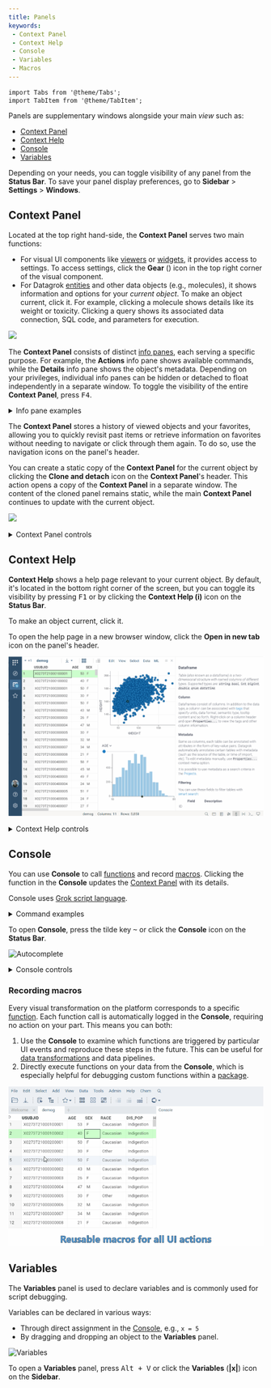 ```yaml
---
title: Panels
keywords:
 - Context Panel
 - Context Help
 - Console
 - Variables
 - Macros
---
```


```mdx-code-block
import Tabs from '@theme/Tabs';
import TabItem from '@theme/TabItem';
```

Panels are supplementary windows alongside your main _view_ such as:

* [Context Panel](#context-panel)
* [Context Help](#context-help) 
* [Console](#console)
* [Variables](#variables)

Depending on your needs, you can toggle visibility of any panel from the
**Status Bar**. To save your panel display preferences, go to **Sidebar** >
**Settings** > **Windows**.

## Context Panel

Located at the top right hand-side, the **Context Panel** serves two main functions:

* For visual UI components like [viewers](../../../visualize/viewers/viewers.md)
or [widgets](../../../visualize/widgets.md), it provides
access to settings. To access settings, click the **Gear** (<FAIcon icon="fas fa-gear" size="1x" />) icon in the
top right corner of the visual component.
* For Datagrok [entities](../../concepts/objects.md) and other data objects
  (e.g., molecules), it shows information and options for your _current object_.
  To make an object current, click it. For example, clicking a molecule shows
  details like its weight or toxicity. Clicking a query shows its associated
  data connection, SQL code, and parameters for execution.

![](img/context-panel-functions.gif)

The **Context Panel** consists of distinct [info panes](info-panels.md), each
serving a specific purpose. For example, the **Actions** info pane shows
available commands, while the **Details** info pane shows the object's metadata.
Depending on your privileges, individual info panes can be hidden or detached to
float independently in a separate window. To toggle the visibility of the entire
**Context Panel**, press <kbd>F4</kbd>.

<details>
<summary>Info pane examples</summary>

Developers: You can [create custom info panes](../../../develop/how-to/add-info-panel.md).

<Tabs>
<TabItem value="details-actions" label="Details and actions" default>

In this example, the info panes help you browse database objects, get data, and more. For example,
when you click a table, the info panes let you view the table's metadata,
dynamically preview the table's contents, or run queries.

<br/>

![](../../../access/databases/img/db-hierarchy-browser.gif)

</TabItem>

<TabItem value="molecule" label="Calculation and visualization">

In this example, a number of scripts execute when you click a molecule,
including calculation and visualization of the molecule's Gasteiger partial charges,
solubility prediction, toxicity and so on. 
[Learn more about the cheminformatics info panes](../../solutions/domains/chem/chem.md#exploring-chemical-data).

<br/>

![](../../../uploads/gifs/chem-model-augment.gif)

</TabItem>
<TabItem value="image-augmentation" label="Image augmentation">

In this example, a Python script executes against JPEG and JPG files during the
indexing process to get custom metadata (cell count) and performs specified
transformations (segmenting cells). When you click a corresponding image,
the info pane shows augmented file preview and the number of detected cell
segments.

<br/>

![](../../../access/files/img/Cell-image-segmentation.gif)

</TabItem>
<TabItem value="dialogs-apps" label="Running queries">

In this example, a query executes a similarity search on the ChEMBL database.
When you click the query, it shows the **Run** info pane with a
sketcher for drawing query molecules. As you sketch, the **Context Panel** updates
dynamically to show details about your substructure.

<br/>

![](img/info-panes-mini-app.gif)

</TabItem>
</Tabs>
</details>

The **Context Panel** stores a history of viewed objects and your favorites,
allowing you to quickly revisit past items or retrieve information on favorites without
needing to navigate or click through them again. To do so, use the navigation icons on the panel's header.

You can create a static copy of the **Context Panel** for the current object by
clicking the **Clone and detach** icon on the **Context Panel**'s header. This
action opens a copy of the **Context Panel** in a separate window. The content of the cloned panel remains
static, while the main **Context Panel** continues to update with the current
object.

![](img/context-panel-controls.gif)

<details>
<summary>Context Panel controls</summary>

Hover over the panel's header to reveal these icons:

|      Icon        |            Action                                           |
|------------------|-------------------------------------------------------------|
| Back/Forward     | Navigate between viewed objects                             |
| Clone and detach | Detach a copy of the Context Panel preserving its content   |
| Collapse all     | Collapse all info panes                                     |
| Expand all       | Collapse all info panes                                     |
| Favorites        | Show the Context Panel for your favorite object             |

:::note

You can favorite any Datagrok [entity](../../concepts/objects.md) like a data connection, query, or a project.
You can't favorite an individual file or a specific value within a cell. <!--This can be solved with sticky meta.Suggestion submitted-->

:::

</details>

## Context Help

**Context Help** shows a help page relevant to your current object. By default,
it's located in the bottom right corner of the screen, but you can toggle its
visibility by pressing <kbd>F1</kbd> or by clicking the **Context Help
(i)** icon on the **Status Bar**.

To make an object current, click it. 

To open the help page in a new browser window, click the **Open in new tab** icon on the panel's header.

![](img/context-help.gif)

<details>
<summary>Context Help controls</summary>

|      Icon                |            Action              |
|--------------------------|--------------------------------|
| Back/Forward             | Navigate between visited pages  |
| Home page                | Open Datagrok's wiki home page |
| Clone and extend to view | Open a page as your main view   |
| Open in new tab          | Open the help page in a new browser window      |

</details>

## Console

You can use **Console** to call [functions](../../concepts/functions/functions.md) and record
[macros](../../concepts/functions/functions.md#macros). Clicking the function in
the **Console** updates the [Context Panel](#context-panel) with its details. 

Console uses [Grok script language](../../../develop/under-the-hood/grok-script.md).

<details>
<summary>Command examples</summary>

Run the `Mul` command (multiply two numbers) with the specified parameters:

```
Mul(2,3)
```

Edit parameters of the `Mul` command and evaluate it in a dialog window:

```
Mul
```

Get help for the `Mul` command:

```
Mul?
```

Access the current object from the console with the `o` variable:

```
o.name
```

Select rows with empty values in the `HEIGHT` column:

```
SelectRows("demog", IsNull("HEIGHT"))
```

Extract rows with empty values in the `HEIGHT` column into a new dataframe:

```
ExtractRows("demog", IsNull("HEIGHT"))
```

</details>

To open **Console**, press the tilde key <kbd>~</kbd> or click the **Console**
icon on the **Status Bar**.

![Autocomplete](../../../uploads/gifs/console-autocomplete.gif "Console Autocomplete")

<details>
<summary>Console controls</summary>

At the top of the **Console**, there are two icons:

* **Clear**, which clears the
content of the **Console**
* **Variables**, which opens the [Variables
panel](#variables).

|     Key     |    Action             |
|-------------|-----------------------|
| Tilde `~`   | Open the console      |
| Tab         | Complete a command    |
| Up/Down     | Previous/next command |

</details>

### Recording macros

Every visual transformation on the platform corresponds to a specific [function](../../concepts/functions/functions.md).
Each function call is automatically logged in the **Console**, requiring no
action on your part. This means you can both:

1. Use the **Console** to examine which functions are triggered by particular UI
events and reproduce these steps in the future. This can be useful for [data transformations](../../../transform/recipe-editor.md) and data pipelines. 
1. Directly execute functions on your data from the **Console**, which is especially helpful for
debugging custom functions within a [package](../../../develop/develop.md#packages).

![Recording Macros](img/console-macros.gif "Console Macros")

## Variables


The **Variables** panel is used to declare variables and is commonly used for script debugging.

Variables can be declared in various ways:

* Through direct assignment in the [Console](#console), e.g., `x = 5`
* By dragging and dropping an object to the **Variables** panel.

![Variables](../../../uploads/navigation/variables.png "Variables View")

To open a **Variables** panel, press <kbd>Alt + V</kbd> or click the **Variables** (**|x|**) icon on the **Sidebar**.
